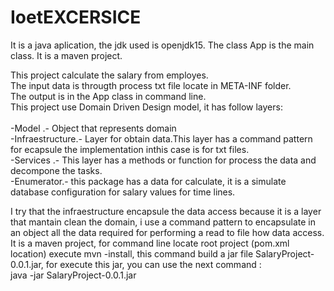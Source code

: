 # IoetEXCERSICE
It is a java aplication, the jdk used is openjdk15.
The class App is the main class.
It is a maven project.
<p>
This project calculate the salary from employes.</br>
The input data is througth process txt file locate in META-INF folder.</br>
The output is in the App class in command line.</br>
This project use Domain Driven Design model, it has follow layers:</br></br>
<td>
-Model .- Object that represents domain</br>
-Infraestructure.- Layer for obtain data.This layer has a command pattern for ecapsule the implementation inthis case is for   txt files.</br>
-Services .- This layer has a methods or function for process the data and decompone the tasks.</br>
-Enumerator.- this package has a data for calculate, it is a simulate database configuration for salary values for time lines.</br>  
</td>                                                                                                                                                                                 
</p>
I try that the infraestructure encapsule the data access because it is a layer that  mantain clean the domain,  i use a command pattern to encapsulate in an object all the data required for performing a read to file how data access.
It is a maven project, for command line locate  root project (pom.xml location) execute  mvn -install, this command build a jar file SalaryProject-0.0.1.jar, for execute this jar, you can use the next command : </br>
</b>java -jar SalaryProject-0.0.1.jar
